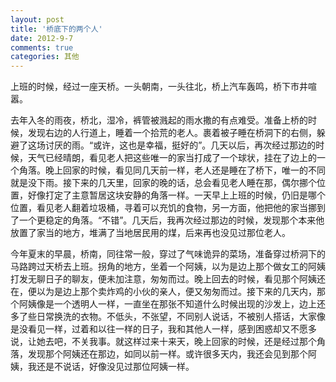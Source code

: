```yaml
---
layout: post
title: '桥底下的两个人'
date: 2012-9-7
comments: true
categories: 其他
---
```

上班的时候，经过一座天桥。一头朝南，一头往北，桥上汽车轰鸣，桥下市井喧嚣。

去年入冬的雨夜，桥北，湿冷，裤管被溅起的雨水撒的有点难受。准备上桥的时候，发现右边的人行道上，睡着一个拾荒的老人。裹着被子睡在桥洞下的右侧，躲避了这场讨厌的雨。“或许，这也是幸福，挺好的”。几天以后，再次经过那边的时候，天气已经晴朗，看见老人把这些唯一的家当打成了一个球状，挂在了边上的一个角落。晚上回家的时候，看见同几天前一样，老人还是睡在了桥下，唯一的不同就是没下雨。接下来的几天里，回家的晚的话，总会看见老人睡在那，偶尔挪个位置，好像打定了主意暂居这块安静的角落一样。一天早上上班的时候，仍旧是哪个位置，看见老人翻着垃圾桶，寻着可以充饥的食物，另一方面，他把他的家当挪到了一个更稳定的角落。“不错”。几天后，我再次经过那边的时候，发现那个本来他放置了家当的地方，堆满了当地居民用的煤，后来再也没见过那位老人。

今年夏末的早晨，桥南，同往常一般，穿过了气味诡异的菜场，准备穿过桥洞下的马路跨过天桥去上班。拐角的地方，坐着一个阿姨，以为是边上那个做女工的阿姨打发无聊日子的聊友，便未加注意，匆匆而过。晚上回去的时候，看见那个阿姨还在，便以为是边上那个卖炸鸡的小伙的亲人，便又匆匆而过。接下来的几天内，那个阿姨像是一个透明人一样，一直坐在那张不知道什么时候出现的沙发上，边上还多了些日常换洗的衣物。不低头，不张望，不同别人说话，不被别人搭话，大家像是没看见一样，过着和以往一样的日子，我和其他人一样，感到困惑却又不愿多说，让她去吧，不关我事。就这样过来十来天，晚上回家的时候，还是经过那个角落，发现那个阿姨还在那边，如同以前一样。或许很多天内，我还会见到那个阿姨，我还是不说话，好像没见过那位阿姨一样。

&nbsp;
